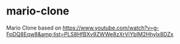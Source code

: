 # mario-clone
Mario Clone based on https://www.youtube.com/watch?v=g-FpDQ8Eqw8&amp;list=PLS8HfBXv9ZWWe8zXrViYbIM2Hhylx8DZx
